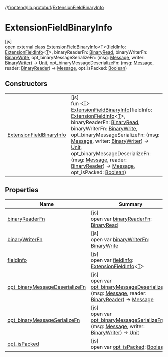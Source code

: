//[frontend](../../../index.md)/[lib.protobuf](../index.md)/[ExtensionFieldBinaryInfo](index.md)

# ExtensionFieldBinaryInfo

[js]\
open external class [ExtensionFieldBinaryInfo](index.md)&lt;[T](index.md)&gt;(fieldInfo: [ExtensionFieldInfo](../-extension-field-info/index.md)&lt;[T](index.md)&gt;, binaryReaderFn: [BinaryRead](../index.md#-912733953%2FClasslikes%2F2039821458), binaryWriterFn: [BinaryWrite](../index.md#-2100345842%2FClasslikes%2F2039821458), opt_binaryMessageSerializeFn: (msg: [Message](../-message/index.md), writer: [BinaryWriter](../-binary-writer/index.md)) -&gt; [Unit](https://kotlinlang.org/api/latest/jvm/stdlib/kotlin/-unit/index.html), opt_binaryMessageDeserializeFn: (msg: [Message](../-message/index.md), reader: [BinaryReader](../-binary-reader/index.md)) -&gt; [Message](../-message/index.md), opt_isPacked: [Boolean](https://kotlinlang.org/api/latest/jvm/stdlib/kotlin/-boolean/index.html))

## Constructors

| | |
|---|---|
| [ExtensionFieldBinaryInfo](-extension-field-binary-info.md) | [js]<br>fun &lt;[T](index.md)&gt; [ExtensionFieldBinaryInfo](-extension-field-binary-info.md)(fieldInfo: [ExtensionFieldInfo](../-extension-field-info/index.md)&lt;[T](index.md)&gt;, binaryReaderFn: [BinaryRead](../index.md#-912733953%2FClasslikes%2F2039821458), binaryWriterFn: [BinaryWrite](../index.md#-2100345842%2FClasslikes%2F2039821458), opt_binaryMessageSerializeFn: (msg: [Message](../-message/index.md), writer: [BinaryWriter](../-binary-writer/index.md)) -&gt; [Unit](https://kotlinlang.org/api/latest/jvm/stdlib/kotlin/-unit/index.html), opt_binaryMessageDeserializeFn: (msg: [Message](../-message/index.md), reader: [BinaryReader](../-binary-reader/index.md)) -&gt; [Message](../-message/index.md), opt_isPacked: [Boolean](https://kotlinlang.org/api/latest/jvm/stdlib/kotlin/-boolean/index.html)) |

## Properties

| Name | Summary |
|---|---|
| [binaryReaderFn](binary-reader-fn.md) | [js]<br>open var [binaryReaderFn](binary-reader-fn.md): [BinaryRead](../index.md#-912733953%2FClasslikes%2F2039821458) |
| [binaryWriterFn](binary-writer-fn.md) | [js]<br>open var [binaryWriterFn](binary-writer-fn.md): [BinaryWrite](../index.md#-2100345842%2FClasslikes%2F2039821458) |
| [fieldInfo](field-info.md) | [js]<br>open var [fieldInfo](field-info.md): [ExtensionFieldInfo](../-extension-field-info/index.md)&lt;[T](index.md)&gt; |
| [opt_binaryMessageDeserializeFn](opt_binary-message-deserialize-fn.md) | [js]<br>open var [opt_binaryMessageDeserializeFn](opt_binary-message-deserialize-fn.md): (msg: [Message](../-message/index.md), reader: [BinaryReader](../-binary-reader/index.md)) -&gt; [Message](../-message/index.md) |
| [opt_binaryMessageSerializeFn](opt_binary-message-serialize-fn.md) | [js]<br>open var [opt_binaryMessageSerializeFn](opt_binary-message-serialize-fn.md): (msg: [Message](../-message/index.md), writer: [BinaryWriter](../-binary-writer/index.md)) -&gt; [Unit](https://kotlinlang.org/api/latest/jvm/stdlib/kotlin/-unit/index.html) |
| [opt_isPacked](opt_is-packed.md) | [js]<br>open var [opt_isPacked](opt_is-packed.md): [Boolean](https://kotlinlang.org/api/latest/jvm/stdlib/kotlin/-boolean/index.html) |
